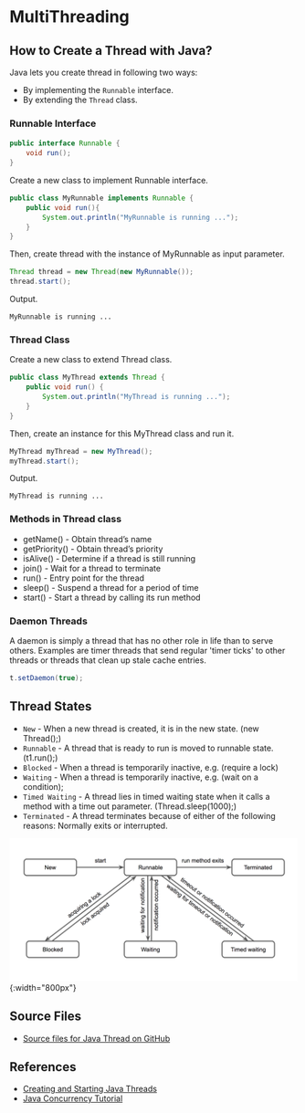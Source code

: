 # MultiThreading

## How to Create a Thread with Java?

Java lets you create thread in following two ways:

* By implementing the `Runnable` interface.
* By extending the `Thread` class.

### Runnable Interface

```java
public interface Runnable {
    void run();
}
```

Create a new class to implement Runnable interface.

```java
public class MyRunnable implements Runnable {
    public void run(){
        System.out.println("MyRunnable is running ...");
    }
}
```

Then, create thread with the instance of MyRunnable as input parameter.

```java
Thread thread = new Thread(new MyRunnable());
thread.start();
```

Output.

```raw
MyRunnable is running ...
```

### Thread Class

Create a new class to extend Thread class.

```java
public class MyThread extends Thread {
    public void run() {
        System.out.println("MyThread is running ...");
    }
}
```

Then, create an instance for this MyThread class and run it.

```java
MyThread myThread = new MyThread();
myThread.start();
```

Output.

```raw
MyThread is running ...
```

### Methods in Thread class

* getName() - Obtain thread’s name
* getPriority() - Obtain thread’s priority
* isAlive() - Determine if a thread is still running
* join() - Wait for a thread to terminate
* run() - Entry point for the thread
* sleep() - Suspend a thread for a period of time
* start() - Start a thread by calling its run method

### Daemon Threads

A daemon is simply a thread that has no other role in life than to serve others. Examples are timer threads that send regular 'timer ticks' to other threads or threads that clean up stale cache entries.

```java
t.setDaemon(true);
```

## Thread States

* `New` - When a new thread is created, it is in the new state. (new Thread();)
* `Runnable` - A thread that is ready to run is moved to runnable state. (t1.run();)
* `Blocked` - When a thread is temporarily inactive, e.g. (require a lock)
* `Waiting` - When a thread is temporarily inactive, e.g. (wait on a condition);
* `Timed Waiting` - A thread lies in timed waiting state when it calls a method with a time out parameter. (Thread.sleep(1000);)
* `Terminated` -  A thread terminates because of either of the following reasons: Normally exits or interrupted.

![image](../assets/images/programming/2402/threadstate.png){:width="800px"}  

## Source Files

* [Source files for Java Thread on GitHub](https://github.com/jojozhuang/java-programming/tree/master/java-concurrency-thread)

## References

* [Creating and Starting Java Threads](http://tutorials.jenkov.com/java-concurrency/creating-and-starting-threads.html)
* [Java Concurrency Tutorial](https://howtodoinjava.com/java-concurrency-tutorial/)

